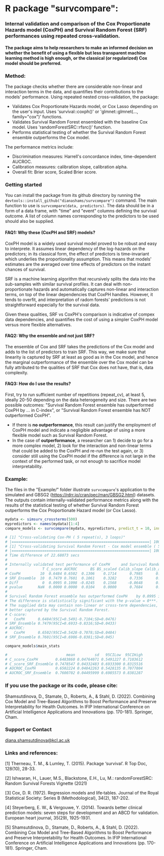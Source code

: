 # R package "survcompare": 
### Internal validation and comparison of the Cox Proportionate Hazards model (CoxPH) and Survival Random Forest (SRF) performances using repeated cross-validation.

#### The package aims to help researchers to make an informed decision on whether the benefit of using a flexible but less transparent machine learning method is high enough, or the classical (or regularized) Cox model should be preferred.

### Method: 
The package checks whether there are considerable non-linear and interaction terms in the data, and quantifies their contributions to the models' performance. Using repeated nested cross-validation, the package:
  * Validates Cox Proportionate Hazards model, or Cox Lasso depending on the user's input. Uses 'survival::coxph()' or 'glmnet::glmnet(..., family="cox")' functions.
  * Validates Survival Random Forest ensembled with the baseline Cox model. Uses 'randomForestSRC::rfsrc()' function.
  * Performs statistical testing of whether the Survival Random Forest ensemble outperforms the Cox model.

The performance metrics include:
 * Discrimination measures: Harrell's concordance index, time-dependent AUCROC.
 * Calibration measures: calibration slope, calibration alpha.
 * Overall fit: Brier score, Scaled Brier score. 

### Getting started 
You can install the package from its github directory by running the `devtools::install_github("dianashams/survcompare")` command. The main function to use is `survcompare(data, predictors)`. The data should be in a form of a data frame, with "time" and "event" columns defining the survival outcome. A list of column names corresponding to the predictors to be used should also be supplied.

#### FAQ1: Why these (CoxPH and SRF) models? 
CoxPH model is a widely used survival model proved to be robust and easy to interprete. It assumes linear dependency of the log-hazards on the predictors; in its classical form, the effect of predictors is time-invariant which underlies the proportionality assumption. This  means that models' estimates are the averaged over time effects of predictors on the instant chances of survival. 

SRF is a machine learning algorithm that recursively splits the data into the sub-samples with similar survival profiles. It can deal with non-proportionate hazards and automatically captures non-linear and interaction terms, on top of the linear dependencies that CoxPH handles. However, it tends to overfit, and interpretation of radom forests' predictions is not straightforward especially for the survival data.

Given these qualities, SRF vs CoxPH's comparison is indicative of compex data dependencies, and quantifies the cost of using a simpler CoxPH model versus more flexible alternatives.

#### FAQ2: Why the ensemble and not just SRF? 
The ensemble of Cox and SRF takes the predictions of the Cox model and adds to the list of predictors to train SRF. This way, we make sure that linearity is captured by SRF at least as good as in the Cox model, and hence the marginal outperformance of the ensemble over the Cox model can be fully attributed to the qualities of SRF that Cox does not have, that is, data complexity.

#### FAQ3: How do I use the results? 
First, try to run sufficient number of repetitions (repeat_cv), at least 5, ideally 20-50 depending on the data heterogeneity and size.
There are two possible outcomes: "Survival Random Forest ensemble has outperformed CoxPH by ... in C-index", or "Survival Random Forest ensemble has NOT outperformed CoxPH". 
  * If there is **no outperformance**, this result can justify the employment of CoxPH model and indicate a negligible advantage of using a more flexible model such as Survival Random Forest.
  * In the case of **outperformance**, a researcher can 1) decide to go for a more complex model, 2) look for the interaction and non-linear terms that could be added to the CoxPH and re-run the test again, or 3) consider still using the CoxPH model if the difference is not large in the context of the performed task, or not enough to sacrifice model interpretability.

### Example:
The files in the "Example/" folder illustrate `survcompare`'s  application to the simulated and GBSG2  (https://rdrr.io/cran/pec/man/GBSG2.html) datasets. The outputs contain  internally-validated performance metrics along with the results of the statistical testing of whether Survival Random Forest outperforms the Cox Proportionate Hazard model (or Cox Lasso).  
```R
mydata <- simsurv_crossterms(500)
mypredictors <- names(mydata)[1:4]
compare_models <- survcompare(mydata, mypredictors, predict_t = 10, inner_cv = 3, repeat_cv = 5)

# [1] "Cross-validating Cox-PH ( 5 repeat(s), 3 loops)"
# |===============================================================| 100%
# [1] "Cross-validating Survival Random Forest - Cox model ensemble ( 5 repeat(s), 3 outer, 3 inner loops)"
# |===============================================================| 100%
# Time difference of 22.68073 secs
# 
# Internally validated test performance of CoxPH     and Survival Random Forest ensemble:
#                T C_score AUCROC      BS BS_scaled Calib_slope Calib_alpha   sec
# CoxPH         10  0.6484 0.6502  0.1306    0.1714      0.7985      0.2242  1.18
# SRF_Ensemble  10  0.7479 0.7601  0.1061    0.3282      0.7336      0.2361 22.68
# Diff           0  0.0995 0.1098 -0.0245    0.1568     -0.0648      0.0119 21.50
# pvalue       NaN  0.0000 0.0000  0.0104    0.0000      0.7684      0.3294   NaN
# 
# Survival Random Forest ensemble has outperformed CoxPH    by 0.0995 in C-index.
# The difference is statistically significant with the p-value = 0***.
# The supplied data may contain non-linear or cross-term dependencies, 
# better captured by the Survival Random Forest.
# C-score: 
#   CoxPH      0.6484(95CI=0.5491-0.7104;SD=0.0476)
# SRF_Ensemble 0.7479(95CI=0.6933-0.8316;SD=0.0433)
# AUCROC:
#   CoxPH      0.6502(95CI=0.5428-0.7078;SD=0.0484)
# SRF_Ensemble 0.7601(95CI=0.6986-0.8381;SD=0.045)

compare_models$main_stats

#                           mean         sd   95CILow  95CIHigh
# C_score_CoxPH        0.6483860 0.04764071 0.5491227 0.7103612
# C_score_SRF_Ensemble 0.7478547 0.04332483 0.6933300 0.8315516
# AUCROC_CoxPH         0.6502224 0.04842263 0.5428135 0.7077804
# AUCROC_SRF_Ensemble  0.7600702 0.04495999 0.6985573 0.8381287
```

### If you use the package or its code, please cite:

Shamsutdinova, D., Stamate, D., Roberts, A., & Stahl, D. (2022). Combining Cox Model and Tree-Based Algorithms to Boost Performance and Preserve Interpretability for Health Outcomes. In IFIP International Conference on Artificial Intelligence Applications and Innovations (pp. 170-181). Springer, Cham.

### Support or Contact
diana.shamsutdinova@kcl.ac.uk

### Links and references: 
[1] Therneau, T. M., & Lumley, T. (2015). Package ‘survival’. R Top Doc, 128(10), 28-33.

[2] Ishwaran, H., Lauer, M.S., Blackstone, E.H., Lu, M.: randomForestSRC: Random Survival Forests Vignette (2021)

[3] Cox, D. R. (1972). Regression models and life‐tables. Journal of the Royal Statistical Society: Series B (Methodological), 34(2), 187-202.

[4] Steyerberg, E. W., & Vergouwe, Y. (2014). Towards better clinical prediction models: seven steps for development and an ABCD for validation. European heart journal, 35(29), 1925-1931.

[5] Shamsutdinova, D., Stamate, D., Roberts, A., & Stahl, D. (2022). Combining Cox Model and Tree-Based Algorithms to Boost Performance and Preserve Interpretability for Health Outcomes. In IFIP International Conference on Artificial Intelligence Applications and Innovations (pp. 170-181). Springer, Cham.
